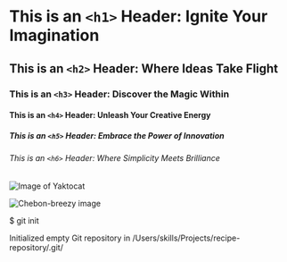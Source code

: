 # This is an `<h1>` Header: Ignite Your Imagination
## This is an `<h2>` Header: Where Ideas Take Flight
### This is an `<h3>` Header: Discover the Magic Within
#### This is an `<h4>` Header: Unleash Your Creative Energy
##### This is an `<h5>` Header: Embrace the Power of Innovation
###### This is an `<h6>` Header: Where Simplicity Meets Brilliance

![Image of Yaktocat](https://octodex.github.com/images/yaktocat.png)

![Chebon-breezy image](https://avatars.githubusercontent.com/u/60389652?v=4)

$ git init

Initialized empty Git repository in /Users/skills/Projects/recipe-repository/.git/
